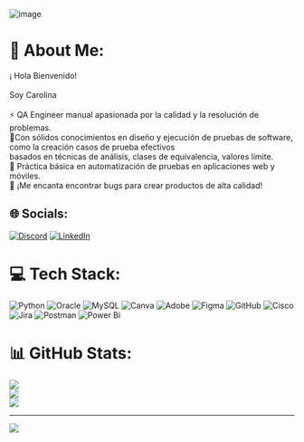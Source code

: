 ![image](https://github.com/user-attachments/assets/8d9e747d-3cb6-4d2c-9707-1e50878b8cab)


# 💫 About Me:
¡ Hola Bienvenido! <br><br>Soy Carolina<br><br>⚡ QA Engineer manual apasionada por la calidad y la resolución de problemas.<br>🌱Con sólidos conocimientos en diseño y ejecución de pruebas de software, como la creación casos de prueba efectivos<br>     basados en técnicas de análisis, clases de equivalencia, valores límite. <br>💬 Práctica básica en automatización de pruebas en aplicaciones web y móviles.<br>🤝 ¡Me encanta encontrar bugs para crear productos de alta calidad!<br>


## 🌐 Socials:
[![Discord](https://img.shields.io/badge/Discord-%237289DA.svg?logo=discord&logoColor=white)](https://discord.gg/Carolinam477) [![LinkedIn](https://img.shields.io/badge/LinkedIn-%230077B5.svg?logo=linkedin&logoColor=white)](https://linkedin.com/in/dahiancarolinamuñozcelis) 

# 💻 Tech Stack:
![Python](https://img.shields.io/badge/python-3670A0?style=for-the-badge&logo=python&logoColor=ffdd54) ![Oracle](https://img.shields.io/badge/Oracle-F80000?style=for-the-badge&logo=oracle&logoColor=white) ![MySQL](https://img.shields.io/badge/mysql-4479A1.svg?style=for-the-badge&logo=mysql&logoColor=white) ![Canva](https://img.shields.io/badge/Canva-%2300C4CC.svg?style=for-the-badge&logo=Canva&logoColor=white) ![Adobe](https://img.shields.io/badge/adobe-%23FF0000.svg?style=for-the-badge&logo=adobe&logoColor=white) ![Figma](https://img.shields.io/badge/figma-%23F24E1E.svg?style=for-the-badge&logo=figma&logoColor=white) ![GitHub](https://img.shields.io/badge/github-%23121011.svg?style=for-the-badge&logo=github&logoColor=white) ![Cisco](https://img.shields.io/badge/cisco-%23049fd9.svg?style=for-the-badge&logo=cisco&logoColor=black) ![Jira](https://img.shields.io/badge/jira-%230A0FFF.svg?style=for-the-badge&logo=jira&logoColor=white) ![Postman](https://img.shields.io/badge/Postman-FF6C37?style=for-the-badge&logo=postman&logoColor=white) ![Power Bi](https://img.shields.io/badge/power_bi-F2C811?style=for-the-badge&logo=powerbi&logoColor=black)
# 📊 GitHub Stats:
![](https://github-readme-stats.vercel.app/api?username=Carolinam477&theme=tokyonight&hide_border=false&include_all_commits=false&count_private=false)<br/>
![](https://github-readme-streak-stats.herokuapp.com/?user=Carolinam477&theme=tokyonight&hide_border=false)<br/>
![](https://github-readme-stats.vercel.app/api/top-langs/?username=Carolinam477&theme=tokyonight&hide_border=false&include_all_commits=false&count_private=false&layout=compact)

---
[![](https://visitcount.itsvg.in/api?id=Carolinam477&icon=0&color=0)](https://visitcount.itsvg.in)

<!-- Proudly created with GPRM ( https://gprm.itsvg.in ) -->
